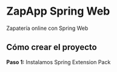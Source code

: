 # ZapApp Spring Web

Zapatería online con Spring Web


## Cómo crear el proyecto

**Paso 1:** Instalamos Spring Extension Pack